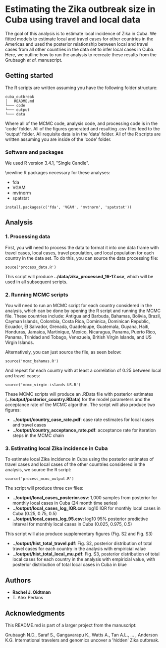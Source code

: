 # Estimating the Zika outbreak size in Cuba using travel and local data

The goal of this analysis is to estimate local incidence of Zika in Cuba. We fitted models to estimate local and travel cases for other countries in the Americas and used the posterior relationship between local and travel cases from all other countries in the data set to infer local cases in Cuba. Here, we outline how to run the analysis to recreate these results from the Grubaugh *et al.* manuscript. 

## Getting started

The R scripts are written assuming you have the following folder structure:

```
cuba_outbreak
│   README.md
└─── code
└─── output
└─── data
```
Where all of the MCMC code, analysis code, and processing code is in the 'code' folder. All of the figures generated and resulting .csv files feed to the 'output' folder. All requisite data is in the 'data' folder. All of the R scripts are written assuming you are inside of the 'code' folder. 

### Software and packages

We used R version 3.4.1, "Single Candle". 

\newline R packages necessary for these analyses:

* fda
* VGAM
* mvtnorm
* spatstat

```
install.packages(c('fda', 'VGAM', 'mvtnorm', 'spatstat'))
```

## Analysis

### 1. Processing data
First, you will need to process the data to format it into one data frame with travel cases, local cases, travel population, and local population for each country in the data set. To do this, you can source the data processing file: 

```
souce('process_data.R')
```
This script will produce **../data/zika_processed_16-17.csv**, which will be used in all subsequent scripts. 

### 2. Running MCMC scripts

You will need to run an MCMC script for each country considered in the analysis, which can be done by opening the R script and running the MCMC file. These countries include: Antigua and Barbuda, Bahamas, Bolivia, Brazil, Cayman Islands, Colombia, Costa Rica, Dominica, Dominican Republic, Ecuador, El Salvador, Grenada, Guadeloupe, Guatemala, Guyana, Haiti, Honduras, Jamaica, Martinique, Mexico, Nicaragua, Panama, Puerto Rico, Panama, Trinidad and Tobago, Venezuela, British Virgin Islands, and US Virgin Islands.

Alternatively, you can just source the file, as seen below:

```
source('mcmc_bahamas.R')
```

And repeat for each country with at least a correlation of 0.25 between local and travel cases:

```
source('mcmc_virgin-islands-US.R')
```
These MCMC scripts will produce an .RData file with posterior estimates (**../output/posterior_country.RData**) for the model parameters and the acceptance rate of the MCMC algorithm. The script will also produce two figures:

* **../output/country_case_rate.pdf**: case rate estimates for local cases and travel cases 
* **../output/country_acceptance_rate.pdf**: acceptance rate for iteration steps in the MCMC chain


### 3. Estimating local Zika incidence in Cuba

To estimate local Zika incidence in Cuba using the posterior estimates of travel cases and local cases of the other countries considered in the analysis, we source the R script: 

```
source('process_mcmc_output.R')
```
The script will produce three csv files:

* **../output/local_cases_posterior.csv**: 1,000 samples from posterior for monthly local cases in Cuba (24 month time series)
* **../output/local_cases_log_IQR.csv**: log10 IQR for monthly local cases in Cuba (0.25, 0.75, 0.5)
* **../output/local_cases_log_95.csv**: log10 95% posterior predictive interval for monthly local cases in Cuba (0.025, 0.975, 0.5)

This script will also produce supplementary figures (Fig. S2 and Fig. S3)

* **../output/hist_total_travel.pdf**: Fig. S2, posterior distribution of total travel cases for each country in the analysis with empiricial value
* **../output/hist_total_local_mu.pdf**: Fig. S3, posterior distribution of total local cases for each country in the analysis with empiricial value, with posterior distribution of total local cases in Cuba in blue

## Authors

* **Rachel J. Oidtman**
* T. Alex Perkins

## Acknowledgments
This README.md is part of a larger project from the manuscript:

Grubaugh N.D., Saraf S., Gangavarapu K., Watts A., Tan A.L., ... , Anderson K.G. International travelers and genomics uncover a 'hidden' Zika outbreak. 
